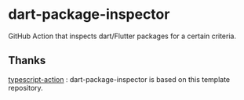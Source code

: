 # dart-package-inspector

GitHub Action that inspects dart/Flutter packages for a certain criteria.

## Thanks

[typescript-action](https://github.com/actions/typescript-action.git) : dart-package-inspector is based on this template repository.
